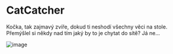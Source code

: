 # CatCatcher


Kočka, tak zajmavý zvíře, dokud ti neshodí všechny věci na stole.  
Přemýšlel si někdy nad tím jaký by to je chytat do sítě? Já ne...

![image](https://user-images.githubusercontent.com/74739998/156413994-66f22e97-8445-4be9-b71c-4b16a24b30b3.png)
